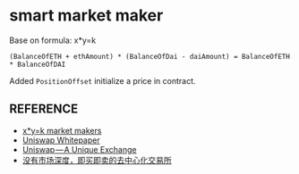 # smart market maker

Base on formula: x*y=k

```
(BalanceOfETH + ethAmount) * (BalanceOfDai - daiAmount) = BalanceOfETH * BalanceOfDAI
```

Added `PositionOffset` initialize a price in contract.

## REFERENCE

- [x*y=k market makers](https://ethresear.ch/t/improving-front-running-resistance-of-x-y-k-market-makers/1281)
- [Uniswap Whitepaper](https://hackmd.io/C-DvwDSfSxuh-Gd4WKE_ig)
- [Uniswap — A Unique Exchange](https://medium.com/@cyrus.younessi/uniswap-a-unique-exchange-f4ef44f807bf)
- [没有市场深度，即买即卖的去中心化交易所](https://www.jianshu.com/p/9a86a9252f9b)
